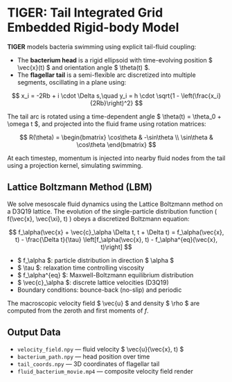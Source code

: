 # TIGER: Tail Integrated Grid Embedded Rigid-body Model

**TIGER** models bacteria swimming using explicit tail-fluid coupling:

- The **bacterium head** is a rigid ellipsoid with time-evolving position $ \vec{x}(t) $ and orientation angle $ \theta(t) $.
- The **flagellar tail** is a semi-flexible arc discretized into multiple segments, oscillating in a plane using:

$$
x_i = -2Rb + i \cdot \Delta s,\quad y_i = h \cdot \sqrt{1 - \left(\frac{x_i}{2Rb}\right)^2}
$$

The tail arc is rotated using a time-dependent angle $ \theta(t) = \theta_0 + \omega t $, and projected into the fluid frame using rotation matrices:

$$
R(\theta) =
\begin{bmatrix}
\cos\theta & -\sin\theta \\
\sin\theta & \cos\theta
\end{bmatrix}
$$

At each timestep, momentum is injected into nearby fluid nodes from the tail using a projection kernel, simulating swimming.

## Lattice Boltzmann Method (LBM)

We solve mesoscale fluid dynamics using the Lattice Boltzmann method on a D3Q19 lattice. The evolution of the single-particle distribution function \( f(\vec{x}, \vec{\xi}, t) \) obeys a discretized Boltzmann equation:

$$
f_\alpha(\vec{x} + \vec{c}_\alpha \Delta t, t + \Delta t) = f_\alpha(\vec{x}, t) - \frac{\Delta t}{\tau} \left[f_\alpha(\vec{x}, t) - f_\alpha^{eq}(\vec{x}, t)\right]
$$

- $ f_\alpha $: particle distribution in direction $ \alpha $
- $ \tau $: relaxation time controlling viscosity
- $ f_\alpha^{eq} $: Maxwell-Boltzmann equilibrium distribution
- $ \vec{c}_\alpha $: discrete lattice velocities (D3Q19)
- Boundary conditions: bounce-back (no-slip) and periodic

The macroscopic velocity field $ \vec{u} $ and density $ \rho $ are computed from the zeroth and first moments of $f$.

## Output Data

- `velocity_field.npy` — fluid velocity $ \vec{u}(\vec{x}, t) $
- `bacterium_path.npy` — head position over time
- `tail_coords.npy` — 3D coordinates of flagellar tail
- `fluid_bacterium_movie.mp4` — composite velocity field render
